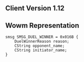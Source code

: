 ## Client Version 1.12

## Wowm Representation
```rust,ignore
smsg SMSG_DUEL_WINNER = 0x016B {
    DuelWinnerReason reason;    
    CString opponent_name;    
    CString initiator_name;    
}

```
